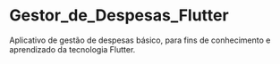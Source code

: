 # Gestor_de_Despesas_Flutter
Aplicativo de gestão de despesas básico, para fins de conhecimento e aprendizado da tecnologia Flutter.
